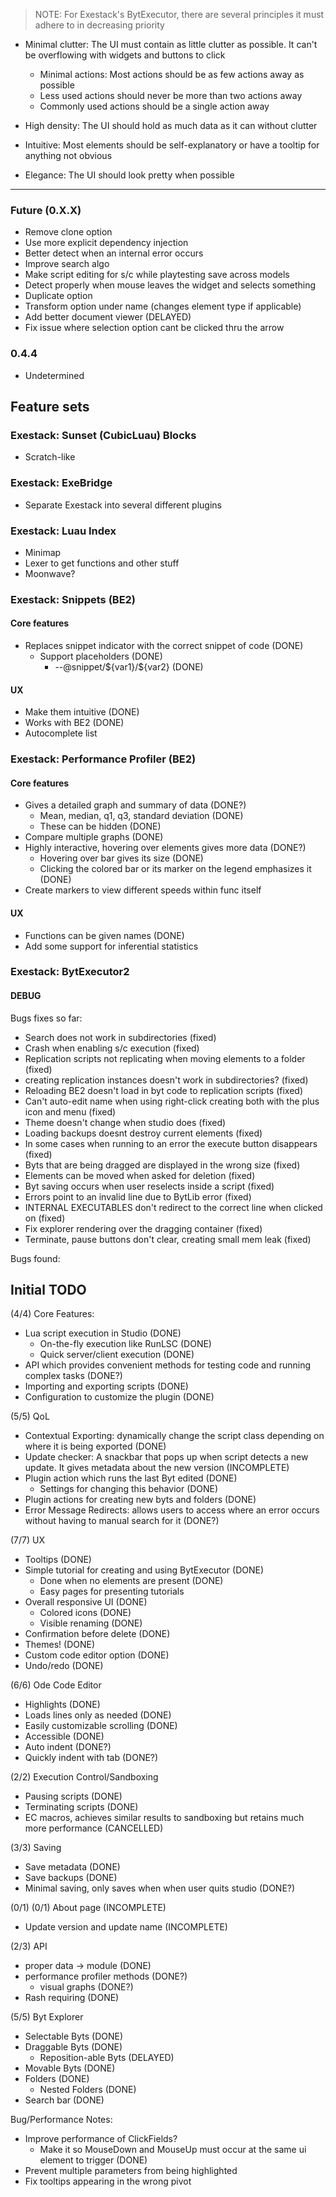 > NOTE: For Exestack's BytExecutor, there are several principles it must adhere to in decreasing priority

* Minimal clutter: The UI must contain as little clutter as possible. It can't be overflowing with widgets and buttons to click
  * Minimal actions: Most actions should be as few actions away as possible
  * Less used actions should never be more than two actions away
  * Commonly used actions should be a single action away

* High density: The UI should hold as much data as it can without clutter

* Intuitive: Most elements should be self-explanatory or have a tooltip for anything not obvious

* Elegance: The UI should look pretty when possible

___

### Future (0.X.X)
* Remove clone option
* Use more explicit dependency injection
* Better detect when an internal error occurs
* Improve search algo
* Make script editing for s/c while playtesting save across models
* Detect properly when mouse leaves the widget and selects something
* Duplicate option
* Transform option under name (changes element type if applicable)
* Add better document viewer (DELAYED)
* Fix issue where selection option cant be clicked thru the arrow

### 0.4.4
* Undetermined



## Feature sets

### Exestack: Sunset (CubicLuau) Blocks
* Scratch-like


### Exestack: ExeBridge
* Separate Exestack into several different plugins


### Exestack: Luau Index
* Minimap
* Lexer to get functions and other stuff
* Moonwave?


### Exestack: Snippets (BE2)

#### Core features
* Replaces snippet indicator with the correct snippet of code (DONE)
  * Support placeholders (DONE)
    * --@snippet/\${var1}/\${var2} (DONE)

#### UX
* Make them intuitive (DONE)
* Works with BE2 (DONE)
* Autocomplete list


### Exestack: Performance Profiler (BE2)
#### Core features
* Gives a detailed graph and summary of data (DONE?)
  * Mean, median, q1, q3, standard deviation (DONE)
  * These can be hidden (DONE)
* Compare multiple graphs (DONE)
* Highly interactive, hovering over elements gives more data (DONE?)
  * Hovering over bar gives its size (DONE)
  * Clicking the colored bar or its marker on the legend emphasizes it (DONE)
* Create markers to view different speeds within func itself

#### UX
* Functions can be given names (DONE)
* Add some support for inferential statistics


### Exestack: BytExecutor2

#### DEBUG

Bugs fixes so far:
* Search does not work in subdirectories (fixed)
* Crash when enabling s/c execution (fixed)
* Replication scripts not replicating when moving elements to a folder (fixed)
* creating replication instances doesn't work in subdirectories? (fixed)
* Reloading BE2 doesn't load in byt code to replication scripts (fixed)
* Can't auto-edit name when using right-click creating both with the plus icon and menu (fixed)
* Theme doesn't change when studio does (fixed)
* Loading backups doesnt destroy current elements (fixed)
* In some cases when running to an error the execute button disappears (fixed)
* Byts that are being dragged are displayed in the wrong size (fixed)
* Elements can be moved when asked for deletion (fixed)
* Byt saving occurs when user reselects inside a script (fixed)
* Errors point to an invalid line due to BytLib error (fixed)
* INTERNAL EXECUTABLES don't redirect to the correct line when clicked on (fixed)
* Fix explorer rendering over the dragging container (fixed)
* Terminate, pause buttons don't clear, creating small mem leak (fixed)

Bugs found:


## Initial TODO

(4/4)
Core Features:
  * Lua script execution in Studio (DONE)
    * On-the-fly execution like RunLSC (DONE)
    * Quick server/client execution (DONE)
  * API which provides convenient methods for testing code and running complex tasks (DONE?)
  * Importing and exporting scripts (DONE)
  * Configuration to customize the plugin (DONE)

(5/5)
QoL
  * Contextual Exporting: dynamically change the script class depending on where it is being exported (DONE)
  * Update checker: A snackbar that pops up when script detects a new update. It gives metadata about the new version (INCOMPLETE)
  * Plugin action which runs the last Byt edited (DONE)
    * Settings for changing this behavior (DONE)
  * Plugin actions for creating new byts and folders (DONE)
  * Error Message Redirects: allows users to access where an error occurs without having to manual search for it (DONE?)

(7/7)
UX
  * Tooltips (DONE)
  * Simple tutorial for creating and using BytExecutor (DONE)
    * Done when no elements are present (DONE)
    * Easy pages for presenting tutorials
  * Overall responsive UI (DONE)
    * Colored icons (DONE)
    * Visible renaming (DONE)
  * Confirmation before delete (DONE)
  * Themes! (DONE)
  * Custom code editor option (DONE)
  * Undo/redo (DONE)

(6/6)
Ode Code Editor
  * Highlights (DONE)
  * Loads lines only as needed (DONE)
  * Easily customizable scrolling (DONE)
  * Accessible (DONE)
  * Auto indent (DONE?)
  * Quickly indent with tab (DONE?)


(2/2)
Execution Control/Sandboxing
  * Pausing scripts (DONE)
  * Terminating scripts (DONE)
  * EC macros, achieves similar results to sandboxing but retains much more performance (CANCELLED)

(3/3)
Saving
  * Save metadata (DONE)
  * Save backups (DONE)
  * Minimal saving, only saves when when user quits studio (DONE?)

(0/1)
  (0/1)
About page (INCOMPLETE)
  * Update version and update name (INCOMPLETE)

(2/3)
API
  * proper data -> module (DONE)
  * performance profiler methods (DONE?)
    * visual graphs (DONE?)
  * Rash requiring (DONE)

(5/5)
Byt Explorer
  * Selectable Byts (DONE)
  * Draggable Byts (DONE)
    * Reposition-able Byts (DELAYED)
  * Movable Byts (DONE)
  * Folders (DONE)
    * Nested Folders (DONE)
  * Search bar (DONE)


Bug/Performance Notes:
* Improve performance of ClickFields?
  * Make it so MouseDown and MouseUp must occur at the same ui element to trigger (DONE)
* Prevent multiple parameters from being highlighted
* Fix tooltips appearing in the wrong pivot